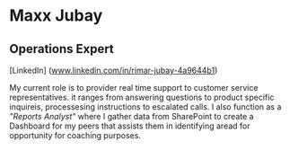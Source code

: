 # Maxx Jubay
## Operations Expert

[LinkedIn] (www.linkedin.com/in/rimar-jubay-4a9644b1)

My current role is to provider real time support to customer service representatives. it ranges from answering questions to product specific inquireis, processesing instructions to escalated calls. I also function as a *"Reports Analyst"* where I gather data from SharePoint to create a Dashboard for my peers that assists them in identifying aread for opportunity for coaching purposes.


